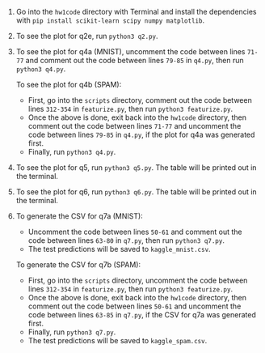 1. Go into the `hw1code` directory with Terminal and install the dependencies with `pip install scikit-learn scipy numpy matplotlib`.
2. To see the plot for q2e, run `python3 q2.py`.
3. To see the plot for q4a (MNIST), uncomment the code between lines `71-77` and comment out the code between lines `79-85` in `q4.py`, then run `python3 q4.py`.
   
   To see the plot for q4b (SPAM):
   - First, go into the `scripts` directory, comment out the code between lines `312-354` in `featurize.py`, then run `python3 featurize.py`.
   - Once the above is done, exit back into the `hw1code` directory, then comment out the code between lines `71-77` and uncomment the code between lines `79-85` in `q4.py`, if the plot for q4a was generated first.
   - Finally, run `python3 q4.py`.

4. To see the plot for q5, run `python3 q5.py`. The table will be printed out in the terminal.
5. To see the plot for q6, run `python3 q6.py`. The table will be printed out in the terminal.
6. To generate the CSV for q7a (MNIST):
   - Uncomment the code between lines `50-61` and comment out the code between lines `63-80` in `q7.py`, then run `python3 q7.py`.
   - The test predictions will be saved to `kaggle_mnist.csv`.
   
   To generate the CSV for q7b (SPAM):
   - First, go into the `scripts` directory, uncomment the code between lines `312-354` in `featurize.py`, then run `python3 featurize.py`.
   - Once the above is done, exit back into the `hw1code` directory, then comment out the code between lines `50-61` and uncomment the code between lines `63-85` in `q7.py`, if the CSV for q7a was generated first.
   - Finally, run `python3 q7.py`.
   - The test predictions will be saved to `kaggle_spam.csv`.

